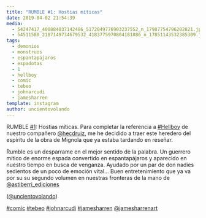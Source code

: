 ```yaml
---
title: "RUMBLE #1: Hostias míticas"
date: 2019-04-02 21:54:39
media: 
  - 54247417_400884037142486_5172049776903237552_n_17987754796202821.jpg
  - 54511580_2187149734679532_4183775970804181886_n_17851143532385309.jpg
tags: 
  - demonios
  - monstruos
  - espantapajaros
  - espadotas
  - 1
  - hellboy
  - comic
  - tebeo
  - johnarcudi
  - jamesharren
template: instagram
author: uncientovolando
---
```


RUMBLE [#1](/tags/1): Hostias míticas.
Para completar la referencia a [#Hellboy](/tags/hellboy) de nuestro compañero [@hecdruiz](https://instagram.com/hecdruiz), me he decidido a traer este heredero del espíritu de la obra de Mignola que ya estaba tardando en reseñar.

Rumble es un desparrame en el mejor sentido de la palabra. Un guerrero mítico de enorme espada convertido en espantapájaros y aparecido en nuestro tiempo en busca de venganza. Ayudado por un par de don nadies sedientos de un poco de emoción vital... Buen entretenimiento que ya va por su su segundo volumen en nuestras fronteras de la mano de [@astiberri_ediciones](https://instagram.com/astiberri_ediciones)

([@uncientovolando](https://instagram.com/uncientovolando))

[#comic](/tags/comic) [#tebeo](/tags/tebeo) [#johnarcudi](/tags/johnarcudi) [#jamesharren](/tags/jamesharren) [@jamesharrenart](https://instagram.com/jamesharrenart)
